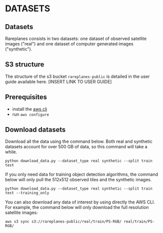 # DATASETS

## Datasets
Rareplanes consists in two datasets: one dataset of observed satellite images ("real") and one dataset of computer 
generated images ("synthetic"). 

## S3 structure

The structure of the s3 bucket `rareplanes-public` is detailed in the user guide available here.
 [INSERT LINK TO USER GUIDE]

## Prerequisites
* install the [aws cli](https://docs.aws.amazon.com/cli/latest/userguide/install-cliv2.html)
* run `aws configure`

## Download datasets

Download all the data using the command below. Both real and synthetic datasets account for over 500 GB
of data, so this command will take a while. 
```
python download_data.py --dataset_type real synthetic --split train test
```

If you only need data for training object detection algorithms, the command below will only pull 
the 512x512 observed tiles and the synthetic images.
```
python download_data.py --dataset_type real synthetic --split train test --training_only
```

You can also download any data of interest by using directly the AWS CLI. For example, the command 
below will only download the full resolution satellite images:
```
aws s3 sync s3://rareplanes-public/real/train/PS-RGB/ real/train/PS-RGB/ 
```
